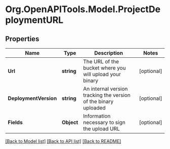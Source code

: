 
# Org.OpenAPITools.Model.ProjectDeploymentURL

## Properties

Name | Type | Description | Notes
------------ | ------------- | ------------- | -------------
**Url** | **string** | The URL of the bucket where you will upload your binary  | [optional] 
**DeploymentVersion** | **string** | An internal version tracking the version of the binary uploaded  | [optional] 
**Fields** | **Object** | Information necessary to sign the upload URL  | [optional] 

[[Back to Model list]](../README.md#documentation-for-models)
[[Back to API list]](../README.md#documentation-for-api-endpoints)
[[Back to README]](../README.md)

